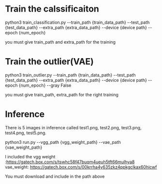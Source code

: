 # Train the calssificaiton 

python3 train_classification.py --train_path {train_data_path} --test_path {test_data_path} --extra_path {extra_data_path} --device {device path} --epoch {num_epoch}


you must give train_path and extra_path for the training 


# Train the outlier(VAE)

python3 train_outlier.py --train_path {train_data_path}  --test_path {test_data_path} --extra_path {extra_data_path} --device {device path} --epoch {num_epoch} --gray False

you must give train_path, extra_path for the right training


# Inference 
There is 5 images in inference called test1.png, test2.png, test3.png, test4.png, test5.png. 

python3 run.py --vgg_path {vgg_weight_path} --vae_path {vae_weight_path} 

I included the 
    vgg weight :https://gatech.box.com/s/tswhc58f47buqm4ueuh5tft66mulhya8
    vae_weight: https://gatech.box.com/s/00krrha4y635zkz4ppkgclkax60hicwf

You must download and include in the path above